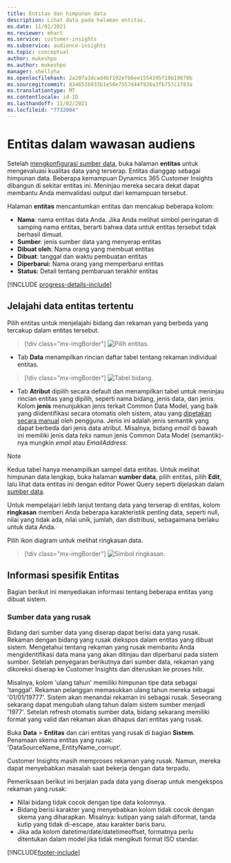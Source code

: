 ```yaml
---
title: Entitas dan himpunan data
description: Lihat data pada halaman entitas.
ms.date: 11/01/2021
ms.reviewer: mhart
ms.service: customer-insights
ms.subservice: audience-insights
ms.topic: conceptual
author: mukeshpo
ms.author: mukeshpo
manager: shellyha
ms.openlocfilehash: 2a207a3dcad4bf192efb6ee1554195f10b19670b
ms.sourcegitcommit: 834651b933b1e50e7557d44f926a3fb757c1f83a
ms.translationtype: MT
ms.contentlocale: id-ID
ms.lasthandoff: 11/02/2021
ms.locfileid: "7732084"
---
```

# <a name="entities-in-audience-insights"></a>Entitas dalam wawasan audiens

Setelah [mengkonfigurasi sumber data](data-sources.md), buka halaman **entitas** untuk mengevaluasi kualitas data yang terserap. Entitas dianggap sebagai himpunan data. Beberapa kemampuan Dynamics 365 Customer Insights dibangun di sekitar entitas ini. Meninjau mereka secara dekat dapat membantu Anda memvalidasi output dari kemampuan tersebut.

Halaman **entitas** mencantumkan entitas dan mencakup beberapa kolom:

- **Nama**: nama entitas data Anda. Jika Anda melihat simbol peringatan di samping nama entitas, berarti bahwa data untuk entitas tersebut tidak berhasil dimuat.
- **Sumber**: jenis sumber data yang menyerap entitas
- **Dibuat oleh**: Nama orang yang membuat entitas
- **Dibuat**: tanggal dan waktu pembuatan entitas
- **Diperbarui:** Nama orang yang memperbarui entitas
- **Status:** Detail tentang pembaruan terakhir entitas

[!INCLUDE [progress-details-include](../includes/progress-details-pane.md)]

## <a name="explore-a-specific-entitys-data"></a>Jelajahi data entitas tertentu

Pilih entitas untuk menjelajahi bidang dan rekaman yang berbeda yang tercakup dalam entitas tersebut.

> [!div class="mx-imgBorder"]
> ![Pilih entitas.](media/data-manager-entities-data.png "Pilih satu entitas")

- Tab **Data** menampilkan rincian daftar tabel tentang rekaman individual entitas.

> [!div class="mx-imgBorder"]
> ![Tabel bidang.](media/data-manager-entities-fields.PNG "Tabel bidang")

- Tab **Atribut** dipilih secara default dan menampilkan tabel untuk meninjau rincian entitas yang dipilih, seperti nama bidang, jenis data, dan jenis. Kolom **jenis** menunjukkan jenis terkait Common Data Model, yang baik yang diidentifikasi secara otomatis oleh sistem, atau yang [dipetakan secara manual](map-entities.md) oleh pengguna. Jenis ini adalah jenis semantik yang dapat berbeda dari jenis data atribut. Misalnya, bidang *email* di bawah ini memiliki jenis data *teks* namun jenis Common Data Model (semantik)-nya mungkin *email* atau *EmailAddress*.

> [!NOTE]
> Kedua tabel hanya menampilkan sampel data entitas. Untuk melihat himpunan data lengkap, buka halaman **sumber data**, pilih entitas, pilih **Edit**, lalu lihat data entitas ini dengan editor Power Query seperti dijelaskan dalam [sumber data](data-sources.md).

Untuk mempelajari lebih lanjut tentang data yang terserap di entitas, kolom **ringkasan** memberi Anda beberapa karakteristik penting data, seperti null, nilai yang tidak ada, nilai unik, jumlah, dan distribusi, sebagaimana berlaku untuk data Anda.

Pilih ikon diagram untuk melihat ringkasan data.

> [!div class="mx-imgBorder"]
> ![Simbol ringkasan.](media/data-manager-entities-summary.png "Tabel Ringkasan Data")

## <a name="entity-specific-information"></a>Informasi spesifik Entitas

Bagian berikut ini menyediakan informasi tentang beberapa entitas yang dibuat sistem.

### <a name="corrupted-data-sources"></a>Sumber data yang rusak

Bidang dari sumber data yang diserap dapat berisi data yang rusak. Rekaman dengan bidang yang rusak diekspos dalam entitas yang dibuat sistem. Mengetahui tentang rekaman yang rusak membantu Anda mengidentifikasi data mana yang akan ditinjau dan diperbarui pada sistem sumber. Setelah penyegaran berikutnya dari sumber data, rekaman yang dikoreksi diserap ke Customer Insights dan diteruskan ke proses hilir. 

Misalnya, kolom 'ulang tahun' memiliki himpunan tipe data sebagai 'tanggal'. Rekaman pelanggan memasukkan ulang tahun mereka sebagai '01/01/19777'. Sistem akan menandai rekaman ini sebagai rusak. Seseorang sekarang dapat mengubah ulang tahun dalam sistem sumber menjadi '1977'. Setelah refresh otomatis sumber data, bidang sekarang memiliki format yang valid dan rekaman akan dihapus dari entitas yang rusak. 

Buka **Data** > **Entitas** dan cari entitas yang rusak di bagian **Sistem**. Penamaan skema entitas yang rusak: 'DataSourceName_EntityName_corrupt'.

Customer Insights masih memproses rekaman yang rusak. Namun, mereka dapat menyebabkan masalah saat bekerja dengan data terpadu.

Pemeriksaan berikut ini berjalan pada data yang diserap untuk mengekspos rekaman yang rusak: 

- Nilai bidang tidak cocok dengan tipe data kolomnya.
- Bidang berisi karakter yang menyebabkan kolom tidak cocok dengan skema yang diharapkan. Misalnya: kutipan yang salah diformat, tanda kutip yang tidak di-escape, atau karakter baris baru.
- Jika ada kolom datetime/date/datetimeoffset, formatnya perlu ditentukan dalam model jika tidak mengikuti format ISO standar.



[!INCLUDE[footer-include](../includes/footer-banner.md)]
